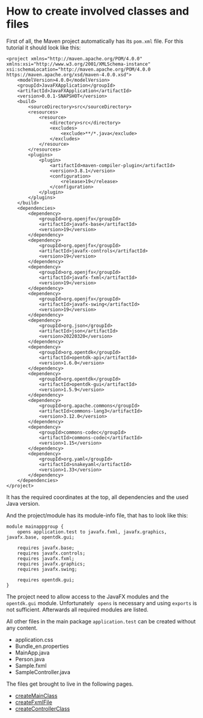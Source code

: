 # How to create involved classes and files

First of all, the Maven project automatically has its <code>pom.xml</code> file. For this tutorial it should look 
like this:

```
<project xmlns="http://maven.apache.org/POM/4.0.0" xmlns:xsi="http://www.w3.org/2001/XMLSchema-instance" xsi:schemaLocation="http://maven.apache.org/POM/4.0.0 https://maven.apache.org/xsd/maven-4.0.0.xsd">
	<modelVersion>4.0.0</modelVersion>
	<groupId>JavaFXApplication</groupId>
	<artifactId>JavaFXApplication</artifactId>
	<version>0.0.1-SNAPSHOT</version>
	<build>
		<sourceDirectory>src</sourceDirectory>
		<resources>
			<resource>
				<directory>src</directory>
				<excludes>
					<exclude>**/*.java</exclude>
				</excludes>
			</resource>
		</resources>
		<plugins>
			<plugin>
				<artifactId>maven-compiler-plugin</artifactId>
				<version>3.8.1</version>
				<configuration>
					<release>19</release>
				</configuration>
			</plugin>
		</plugins>
	</build>
	<dependencies>
		<dependency>
			<groupId>org.openjfx</groupId>
			<artifactId>javafx-base</artifactId>
			<version>19</version>
		</dependency>
		<dependency>
			<groupId>org.openjfx</groupId>
			<artifactId>javafx-controls</artifactId>
			<version>19</version>
		</dependency>
		<dependency>
			<groupId>org.openjfx</groupId>
			<artifactId>javafx-fxml</artifactId>
			<version>19</version>
		</dependency>
		<dependency>
			<groupId>org.openjfx</groupId>
			<artifactId>javafx-swing</artifactId>
			<version>19</version>
		</dependency>
		<dependency>
			<groupId>org.json</groupId>
			<artifactId>json</artifactId>
			<version>20220320</version>
		</dependency>
		<dependency>
			<groupId>org.opentdk</groupId>
			<artifactId>opentdk-api</artifactId>
			<version>1.6.0</version>
		</dependency>
		<dependency>
			<groupId>org.opentdk</groupId>
			<artifactId>opentdk-gui</artifactId>
			<version>1.5.9</version>
		</dependency>
		<dependency>
			<groupId>org.apache.commons</groupId>
			<artifactId>commons-lang3</artifactId>
			<version>3.12.0</version>
		</dependency>
		<dependency>
			<groupId>commons-codec</groupId>
			<artifactId>commons-codec</artifactId>
			<version>1.15</version>
		</dependency>
		<dependency>
			<groupId>org.yaml</groupId>
			<artifactId>snakeyaml</artifactId>
			<version>1.33</version>
		</dependency>
	</dependencies>
</project>
```

It has the required coordinates at the top, all dependencies and the used Java version.

And the project/module has its module-info file, that has to look like this:

```
module mainappgroup {
    opens application.test to javafx.fxml, javafx.graphics, javafx.base, opentdk.gui;
    
    requires javafx.base;
    requires javafx.controls;
    requires javafx.fxml;
    requires javafx.graphics;	
    requires javafx.swing;
    
    requires opentdk.gui;
}
```

The project need to allow access to the JavaFX modules and the <code>opentdk.gui</code> module. Unfortunately <code>
opens</code> is necessary and using <code>exports</code> is not sufficient.
Afterwards all required modules are listed.

All other files in the main package <code>application.test</code> can be created without any content.

- application.css
- Bundle_en.properties
- MainApp.java
- Person.java
- Sample.fxml
- SampleController.java

The files get brought to live in the following pages.

- [createMainClass](createMainClass.md)
- [createFxmlFile](createFxmlFile.md)
- [createControllerClass](createControllerClass.md)

